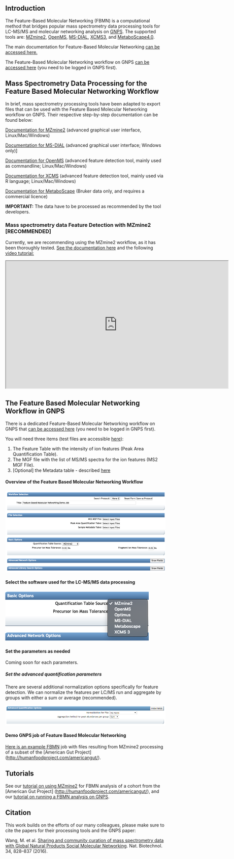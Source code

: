 
## Introduction

The Feature-Based Molecular Networking (FBMN) is a computational method that bridges popular mass spectrometry data processing tools for LC-MS/MS and molecular networking analysis on [GNPS](http://gnps.ucsd.edu). The supported tools are: [MZmine2](https://mzmine.github.io/), [OpenMS](https://www.openms.de/), [MS-DIAL](http://prime.psc.riken.jp/Metabolomics_Software/MS-DIAL/), [XCMS3](https://github.com/sneumann/xcms), and [MetaboScape4.0](https://www.bruker.com/products/mass-spectrometry-and-separations/ms-software/metaboscape/overview.html).

The main documentation for Feature-Based Molecular Networking [can be accessed here.](featurebasedmolecularnetworking)

The Feature-Based Molecular Networking workflow on GNPS [can be accessed here](https://gnps.ucsd.edu/ProteoSAFe/index.jsp?params=%7B%22workflow%22:%22FEATURE-BASED-MOLECULAR-NETWORKING%22,%22library_on_server%22:%22d.speclibs;%22%7D) (you need to be logged in GNPS first).


## Mass Spectrometry Data Processing for the Feature Based Molecular Networking Workflow

In brief, mass spectrometry processing tools have been adapted to export files that can be used with the Feature Based Molecular Networking workflow on GNPS. Their respective step-by-step documentation can be found below:

[Documentation for MZmine2](featurebasedmolecularnetworking-with-mzmine2) (advanced graphical user interface, Linux/Mac/Windows)

[Documentation for MS-DIAL](featurebasedmolecularnetworking-with-ms-dial) (advanced graphical user interface; Windows only)]

[Documentation for OpenMS](featurebasedmolecularnetworking-with-OpenMS) (advanced feature detection tool, mainly used as commandline; Linux/Mac/Windows)

[Documentation for XCMS](featurebasedmolecularnetworking-with-XCMS) (advanced feature detection tool, mainly used via R language; Linux/Mac/Windows)

[Documentation for MetaboScape](featurebasedmolecularnetworking-with-metaboscape) (Bruker data only, and requires a commercial licence)

**IMPORTANT:** The data have to be processed as recommended by the tool developers.



### Mass spectrometry data Feature Detection with MZmine2 [RECOMMENDED]

Currently, we are recommending using the MZmine2 workflow, as it has been thoroughly tested. [See the documentation here](#featurebasedmolecularnetworking-with-mzmine2) and the following [video tutorial:](https://ccms-ucsd.github.io/GNPSDocumentation/tutorials/americangutmzmine/)

<iframe width="700" height="400" src="https://www.youtube.com/embed/5jjMllbwD-U"> </iframe>

## The Feature Based Molecular Networking Workflow in GNPS

There is a dedicated Feature-Based Molecular Networking workflow on GNPS that [can be accessed here](https://gnps.ucsd.edu/ProteoSAFe/index.jsp?params=%7B%22workflow%22:%22FEATURE-BASED-MOLECULAR-NETWORKING%22,%22library_on_server%22:%22d.speclibs;%22%7D) (you need to be logged in GNPS first).

You will need three items (test files are accessible [here](https://github.com/CCMS-UCSD/GNPSDocumentation/tree/master/docs/tutorials/AG_tutorial_files)):

1. The Feature Table with the intensity of ion features (Peak Area Quantification Table).
2. The MGF file with the list of MS/MS spectra for the ion features (MS2 MGF File).
3. [Optional] the Metadata table - described [here](networking#metadata)

#### Overview of the Feature Based Molecular Networking Workflow
![img](img/featurebasedmolecularnetworking/overview.png)

#### Select the software used for the LC-MS/MS data processing
![img](img/featurebasedmolecularnetworking/select.png)

#### Set the parameters as needed
Coming soon for each parameters.

##### Set the advanced quantification parameters

There are several additional normalization options specifically for feature detection. We can normalize the features per LC/MS run and aggregate by groups with either a sum or average (recommended).

![img](img/mzmine/quant_options.png)


#### Demo GNPS job of Feature Based Molecular Networking
[Here is an example FBMN](https://gnps.ucsd.edu/ProteoSAFe/status.jsp?task=52a390c8eb654b7fa8d61a1c7a4aaab5) job with files resulting from MZmine2 processing of a subset of the [American Gut Project] (http://humanfoodproject.com/americangut/).

## Tutorials

See our [tutorial on using MZmine2](tutorials/americangutmzmine) for FBMN analysis of a cohort from the [American Gut Project] (http://humanfoodproject.com/americangut/), and our [tutorial on running a FBMN analysis on GNPS](tutorials/featurebasedgnps).

## Citation

This work builds on the efforts of our many colleagues, please make sure to cite the papers for their processing tools and the GNPS paper:

Wang, M. et al. [Sharing and community curation of mass spectrometry data with Global Natural Products Social Molecular Networking](https://doi.org/10.1038/nbt.3597). Nat. Biotechnol. 34, 828–837 (2016).
